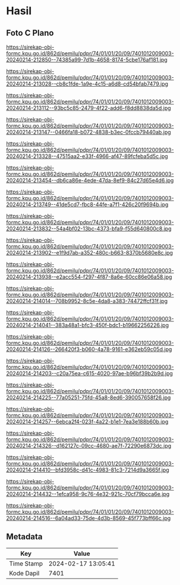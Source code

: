 # Hasil

## Foto C Plano

https://sirekap-obj-formc.kpu.go.id/862d/pemilu/pdpr/74/01/01/20/09/7401012009003-20240214-212850--74385a99-7d1b-4658-8174-5cbe176af181.jpg

https://sirekap-obj-formc.kpu.go.id/862d/pemilu/pdpr/74/01/01/20/09/7401012009003-20240214-213028--cb8c1fde-1a9e-4c15-a6d8-cd54bfab7479.jpg

https://sirekap-obj-formc.kpu.go.id/862d/pemilu/pdpr/74/01/01/20/09/7401012009003-20240214-213112--93bc5c85-2479-4f22-add6-f8dd8838da5d.jpg

https://sirekap-obj-formc.kpu.go.id/862d/pemilu/pdpr/74/01/01/20/09/7401012009003-20240214-213147--0466fa18-b072-4838-b3ec-0fccb79440ab.jpg

https://sirekap-obj-formc.kpu.go.id/862d/pemilu/pdpr/74/01/01/20/09/7401012009003-20240214-213328--47515aa2-e33f-4966-af47-89fcfeba5d5c.jpg

https://sirekap-obj-formc.kpu.go.id/862d/pemilu/pdpr/74/01/01/20/09/7401012009003-20240214-213454--db6ca86e-4ede-47da-8ef9-84c27d65e4d6.jpg

https://sirekap-obj-formc.kpu.go.id/862d/pemilu/pdpr/74/01/01/20/09/7401012009003-20240214-213749--41de5cd7-fbc8-44fe-a7f1-426c20f9694b.jpg

https://sirekap-obj-formc.kpu.go.id/862d/pemilu/pdpr/74/01/01/20/09/7401012009003-20240214-213832--54a4bf02-13bc-4373-bfa9-f55d640800c8.jpg

https://sirekap-obj-formc.kpu.go.id/862d/pemilu/pdpr/74/01/01/20/09/7401012009003-20240214-213902--e1f9d7ab-a352-480c-b663-8370b5680e8c.jpg

https://sirekap-obj-formc.kpu.go.id/862d/pemilu/pdpr/74/01/01/20/09/7401012009003-20240214-213938--e2acc554-f297-4f87-8a6e-60cc86e06a58.jpg

https://sirekap-obj-formc.kpu.go.id/862d/pemilu/pdpr/74/01/01/20/09/7401012009003-20240214-214014--708b9952-8c5e-4da8-a383-74472ffcf31f.jpg

https://sirekap-obj-formc.kpu.go.id/862d/pemilu/pdpr/74/01/01/20/09/7401012009003-20240214-214041--383a48a1-bfc3-450f-bdc1-b19662256226.jpg

https://sirekap-obj-formc.kpu.go.id/862d/pemilu/pdpr/74/01/01/20/09/7401012009003-20240214-214126--266420f3-b060-4a78-9161-e362eb59c05d.jpg

https://sirekap-obj-formc.kpu.go.id/862d/pemilu/pdpr/74/01/01/20/09/7401012009003-20240214-214203--c20a75ea-c615-4020-97ae-b96bf39b2b9d.jpg

https://sirekap-obj-formc.kpu.go.id/862d/pemilu/pdpr/74/01/01/20/09/7401012009003-20240214-214225--77a05251-75fd-45a8-8ed6-390057658f26.jpg

https://sirekap-obj-formc.kpu.go.id/862d/pemilu/pdpr/74/01/01/20/09/7401012009003-20240214-214257--6ebca2f4-023f-4a22-b1e1-7ea3e188b60b.jpg

https://sirekap-obj-formc.kpu.go.id/862d/pemilu/pdpr/74/01/01/20/09/7401012009003-20240214-214326--d162127c-09cc-4680-ae7f-72290e6873dc.jpg

https://sirekap-obj-formc.kpu.go.id/862d/pemilu/pdpr/74/01/01/20/09/7401012009003-20240214-214410--bfd3958c-d41c-4983-81c3-7214d9a3665f.jpg

https://sirekap-obj-formc.kpu.go.id/862d/pemilu/pdpr/74/01/01/20/09/7401012009003-20240214-214432--1efca958-9c76-4e32-921c-70cf79bcca6e.jpg

https://sirekap-obj-formc.kpu.go.id/862d/pemilu/pdpr/74/01/01/20/09/7401012009003-20240214-214516--6a04ad33-75de-4d3b-8569-45f773bff66c.jpg


## Metadata

| Key        | Value               |
| ---------- | ------------------- |
| Time Stamp | 2024-02-17 13:05:41 |
| Kode Dapil | 7401                |



